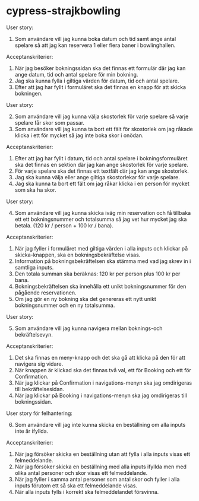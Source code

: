 # cypress-strajkbowling

User story: 

 1. Som användare vill jag kunna boka datum och tid samt ange antal spelare så att jag kan reservera 1 eller flera baner i bowlinghallen.

Acceptanskriterier: 

 1. När jag besöker bokningssidan ska det finnas ett formulär där jag kan ange datum, tid och antal spelare för min bokning.
 2. Jag ska kunna fylla i giltiga värden för datum, tid och antal spelare.
 3. Efter att jag har fyllt i formuläret ska det finnas en knapp för att skicka bokningen.

User story: 
 
 2. Som användare vill jag kunna välja skostorlek för varje spelare så varje spelare får skor som passar.
 3. Som användare vill jag kunna ta bort ett fält för skostorlek om jag råkade klicka i ett för mycket så jag inte boka skor i onödan.

Acceptanskriterier: 

 1. Efter att jag har fyllt i datum, tid och antal spelare i bokningsformuläret ska det finnas en sektion där jag kan ange skostorlek för varje spelare.
 2. För varje spelare ska det finnas ett textfält där jag kan ange skostorlek.
 3. Jag ska kunna välja eller ange giltiga skostorlekar för varje spelare.
 4. Jag ska kunna ta bort ett fält om jag råkar klicka i en person för mycket som ska ha skor.

User story:

 4. Som användare vill jag kunna skicka iväg min reservation och få tillbaka ett ett bokningsnummer och totalsumma så jag vet hur mycket jag ska betala. (120 kr / person + 100 kr / bana).

Acceptanskriterier:

 1. När jag fyller i formuläret med giltiga värden i alla inputs och klickar på skicka-knappen, ska en bokningsbekräftelse visas.
 2. Information på bokningsbekräftelsen ska stämma med vad jag skrev in i samtliga inputs.
 3. Den totala summan ska beräknas: 120 kr per person plus 100 kr per bana.
 4. Bokningsbekräftelsen ska innehålla ett unikt bokningsnummer för den pågående reservationen.
 5. Om jag gör en ny bokning ska det genereras ett nytt unikt bokningsnummer och en ny totalsumma.

User story: 

5. Som användare vill jag kunna navigera mellan boknings-och bekräftelsevyn.

Acceptanskriterier:
1. Det ska finnas en meny-knapp och det ska gå att klicka på den för att navigera sig vidare.
2. När knappen är klickad ska det finnas två val, ett för Booking och ett för Confirmation.
3. När jag klickar på Confirmation i navigations-menyn ska jag omdirigeras till bekräftelsesidan.
4. När jag klickar på Booking i navigations-menyn ska jag omdirigeras till bokningssidan.  

User story för felhantering:

 6. Som användare vill jag inte kunna skicka en beställning om alla inputs inte är ifyllda.

  Acceptanskriterier:
  1. När jag försöker skicka en beställning utan att fylla i alla inputs visas ett felmeddelande.
  2. När jag försöker skicka en beställning med alla inputs ifyllda men med olika antal personer och skor visas ett felmeddelande.
  3. När jag fyller i samma antal personer som antal skor och fyller i alla inputs förutom ett så ska ett felmeddelande visas.
  4. När alla inputs fylls i korrekt ska felmeddelandet försvinna.
